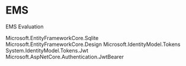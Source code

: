 # EMS
EMS Evaluation

Microsoft.EntityFrameworkCore.Sqlite
Microsoft.EntityFrameworkCore.Design
Microsoft.IdentityModel.Tokens
System.IdentityModel.Tokens.Jwt
Microsoft.AspNetCore.Authentication.JwtBearer
